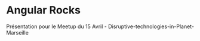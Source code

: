 Angular Rocks
===============

Présentation pour le Meetup du 15 Avril - Disruptive-technologies-in-Planet-Marseille
